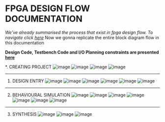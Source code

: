 # FPGA DESIGN FLOW DOCUMENTATION

*We've already summarised the process that exist in fpga design flow. To navigate click [here](fpga_design_flow_chart.md)*
Now we gonna replicate the entire block diagram flow in this documentation

**Design Code, Testbench Code and I/O Planning constraints are presented [here](source_codes.md)**

*. CREATING PROJECT
![image](https://user-images.githubusercontent.com/115934581/219873306-1e6c9431-2853-41e9-977a-2bb6e3c5abf7.png)
![image](https://user-images.githubusercontent.com/115934581/219873375-33f748f5-8a1f-406d-b624-de164bd65ece.png)
![image](https://user-images.githubusercontent.com/115934581/219873786-1109afe9-9381-4ae3-a1d7-ffcfeca3cba8.png)
![image](https://user-images.githubusercontent.com/115934581/219873987-82405059-c5e8-46be-9c04-ebb6ab495dbf.png)

---
1. DESIGN ENTRY
![image](https://user-images.githubusercontent.com/115934581/219874478-5cc1b4e0-5f06-4d34-a45b-76520b9dcc48.png)
![image](https://user-images.githubusercontent.com/115934581/219874754-4ebf44ce-443e-4d9a-a84b-7b13be4c3b00.png)
![image](https://user-images.githubusercontent.com/115934581/219874830-21adaaca-741a-4327-a177-65b574b6c638.png)
![image](https://user-images.githubusercontent.com/115934581/219874987-5e33a938-e70f-479f-9965-d748f0c4a974.png)
![image](https://user-images.githubusercontent.com/115934581/219875174-ec0e2813-00a0-42e8-8d5b-aed57c9ebae3.png)
![image](https://user-images.githubusercontent.com/115934581/219875396-c8792fa0-e9e5-4064-b7f8-47a1bd03fd0d.png)

---
2. BEHAVIOURAL SIMULATION
![image](https://user-images.githubusercontent.com/115934581/219876629-86bcd4e3-1827-44aa-8b4b-419cfe97bb18.png)
![image](https://user-images.githubusercontent.com/115934581/219876660-34b2515e-561d-4b39-9ae0-4415908bc26a.png)
![image](https://user-images.githubusercontent.com/115934581/219876736-dd12f760-ac4d-4736-beb7-db3022c0e98e.png)
![image](https://user-images.githubusercontent.com/115934581/219876823-7cd15d45-1b66-4df0-a3f1-c041691931bb.png)
![image](https://user-images.githubusercontent.com/115934581/219876906-feeee01a-8805-42fe-80e4-67d8f281ec5d.png)
![image](https://user-images.githubusercontent.com/115934581/219877017-5806853a-fdf7-45b8-829f-bda39c456f41.png)
![image](https://user-images.githubusercontent.com/115934581/219877132-f392bd4d-b5c3-4b52-92df-0013e4dd5ebc.png)

---
3. SYNTHESIS
![image](https://user-images.githubusercontent.com/115934581/219877271-2f5689b2-4ef6-4817-a8c2-6017fd341069.png)
![image](https://user-images.githubusercontent.com/115934581/219878023-0725b032-ba07-4150-91f4-54142f5de1f0.png)
![image](https://user-images.githubusercontent.com/115934581/219878658-f55d8a2b-6a8e-4901-a6b2-63ed79c4a926.png)

